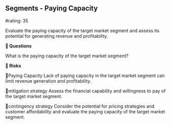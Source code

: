 

## Segments - Paying Capacity

#rating: 35


Evaluate the paying capacity of the target market segment and assess its potential for generating revenue and profitability.

**💭 Questions**

What is the paying capacity of the target market segment?

**🚨 Risks**

🚨Paying Capacity
Lack of paying capacity in the target market segment can limit revenue generation and profitability.

🚨mitigation strategy
Assess the financial capability and willingness to pay of the target market segment.

🚨contingency strategy
Consider the potential for pricing strategies and customer affordability and evaluate the paying capacity of the target market segment.




